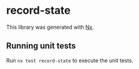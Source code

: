 # record-state

This library was generated with [Nx](https://nx.dev).

## Running unit tests

Run `nx test record-state` to execute the unit tests.
